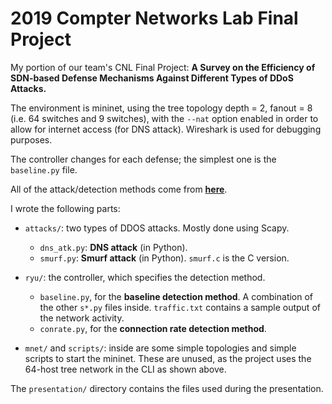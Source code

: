 # 2019 Compter Networks Lab Final Project
 
My portion of our team's CNL Final Project: **A Survey on the Efficiency of SDN-based Defense Mechanisms Against Different Types of DDoS Attacks.**

The environment is mininet, using the tree topology depth = 2, fanout = 8 (i.e. 64 switches and 9 switches), with the `--nat` option enabled in order to allow for internet access (for DNS attack). Wireshark is used for debugging purposes.

The controller changes for each defense; the simplest one is the `baseline.py` file.

All of the attack/detection methods come from [**here**](https://www.researchgate.net/publication/313222794_DDoS_Attack_Detection_and_Mitigation_Using_SDN_Methods_Practices_and_Solutions).

I wrote the following parts:
* `attacks/`: two types of DDOS attacks. Mostly done using Scapy.
    * `dns_atk.py`: **DNS attack** (in Python).
    * `smurf.py`: **Smurf attack** (in Python). `smurf.c` is the C version.
 
*  `ryu/`: the controller, which specifies the detection method. 
    *  `baseline.py`, for the **baseline detection method**. A combination of the other `s*.py` files inside. `traffic.txt` contains a sample output of the network activity.
    *  `conrate.py`, for the **connection rate detection method**.

*  `mnet/` and `scripts/`: inside are some simple topologies and simple scripts to start the mininet. These are unused, as the project uses the 64-host tree network in the CLI as shown above.

The `presentation/` directory contains the files used during the presentation.
